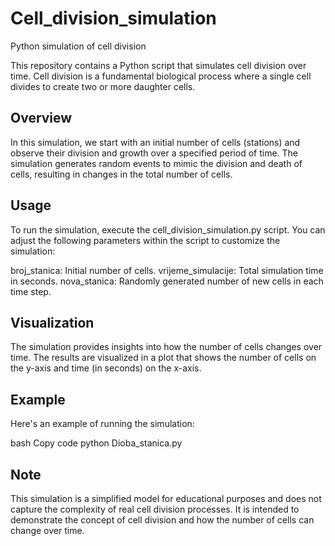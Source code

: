 # Cell_division_simulation
Python simulation of cell division

This repository contains a Python script that simulates cell division over time. Cell division is a fundamental biological process where a single cell divides to create two or more daughter cells.

## Overview
In this simulation, we start with an initial number of cells (stations) and observe their division and growth over a specified period of time. The simulation generates random events to mimic the division and death of cells, resulting in changes in the total number of cells.

## Usage
To run the simulation, execute the cell_division_simulation.py script. You can adjust the following parameters within the script to customize the simulation:

broj_stanica: Initial number of cells.
vrijeme_simulacije: Total simulation time in seconds.
nova_stanica: Randomly generated number of new cells in each time step.

## Visualization
The simulation provides insights into how the number of cells changes over time. The results are visualized in a plot that shows the number of cells on the y-axis and time (in seconds) on the x-axis.

## Example
Here's an example of running the simulation:

bash
Copy code
python Dioba_stanica.py

## Note
This simulation is a simplified model for educational purposes and does not capture the complexity of real cell division processes. It is intended to demonstrate the concept of cell division and how the number of cells can change over time.

